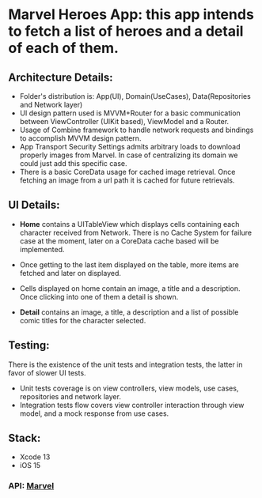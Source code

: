 # Marvel Heroes App: this app intends to fetch a list of heroes and a detail of each of them.


## Architecture Details: 
* Folder's distribution is: App(UI), Domain(UseCases), Data(Repositories and Network layer)
* UI design pattern used is MVVM+Router for a basic communication between ViewController (UIKit based), ViewModel and a Router.
* Usage of Combine framework to handle network requests and bindings to accomplish MVVM design pattern.
* App Transport Security Settings admits arbitrary loads to download properly images from Marvel. In case of centralizing its domain we could just add this specific case.
* There is a basic CoreData usage for cached image retrieval. Once fetching an image from a url path it is cached for future retrievals.

## UI Details:
* **Home** contains a UITableView which displays cells containing each character received from Network. There is no Cache System for failure case at the moment, later on a CoreData cache based will be implemented.
* Once getting to the last item displayed on the table, more items are fetched and later on displayed.
* Cells displayed on home contain an image, a title and a description. Once clicking into one of them a detail is shown.

* **Detail** contains an image, a title, a description and a list of possible comic titles for the character selected.


## Testing:
There is the existence of the unit tests and integration tests, the latter in favor of slower UI tests.

* Unit tests coverage is on view controllers, view models, use cases, repositories and network layer.
* Integration tests flow covers view controller interaction through view model, and a mock response from use cases.


## Stack:
* Xcode 13
* iOS 15 

### API: [Marvel](https://developer.marvel.com/docs)
